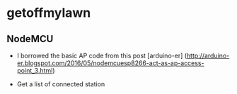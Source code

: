 # getoffmylawn

## NodeMCU
- I borrowed the basic AP code from this post [arduino-er] (http://arduino-er.blogspot.com/2016/05/nodemcuesp8266-act-as-ap-access-point_3.html)

- Get a list of connected station [](http://www.esp8266.com/viewtopic.php?f=32&t=5669)

